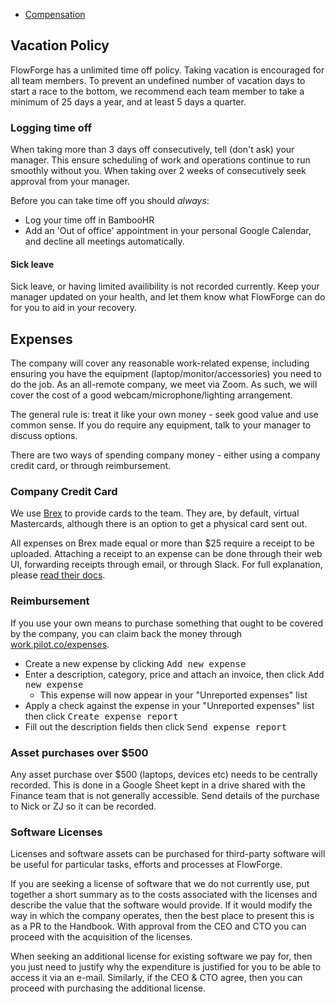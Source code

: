 - [Compensation](../peopleops/compensation.md)

## Vacation Policy

FlowForge has a unlimited time off policy. Taking vacation is encouraged for all
team members. To prevent an undefined number of vacation days to start a race to
the bottom, we recommend each team member to take a minimum of 25 days a year,
and at least 5 days a quarter.

### Logging time off

When taking more than 3 days off consecutively, tell (don't ask) your manager. 
This ensure scheduling of work and operations continue to run smoothly without
you. When taking over 2 weeks of consecutively seek approval from your manager.

Before you can take time off you should _always_:
* Log your time off in BambooHR
* Add an 'Out of office' appointment in your personal Google Calendar, and decline
   all meetings automatically.

#### Sick leave

Sick leave, or having limited availibility is not recorded currently. Keep your
manager updated on your health, and let them know what FlowForge can do for you
to aid in your recovery.

## Expenses

The company will cover any reasonable work-related expense, including ensuring you
have the equipment (laptop/monitor/accessories) you need to do the job. As an
all-remote company, we meet via Zoom. As such, we will cover the cost of a good
webcam/microphone/lighting arrangement.

The general rule is: treat it like your own money - seek good value and use 
common sense. If you do require any equipment, talk to your manager to discuss options.

There are two ways of spending company money - either using a company credit card,
or through reimbursement.

### Company Credit Card

We use [Brex](https://www.brex.com/) to provide cards to the team. They are, by
default, virtual Mastercards, although there is an option to get a physical
card sent out.

All expenses on Brex made equal or more than $25 require a receipt to be
uploaded. Attaching a receipt to an expense can be done through their web UI,
forwarding receipts through email, or through Slack. For full explanation,
please [read their docs][brex-receipts].

[brex-receipts]: https://www.brex.com/support/how-do-i-attach-receipts-to-brex-transactions/

### Reimbursement

If you use your own means to purchase something that ought to be covered by the
company, you can claim back the money through [work.pilot.co/expenses](https://work.pilot.co/expenses).

* Create a new expense by clicking <kbd>Add new expense</kbd>
* Enter a description, category, price and attach an invoice, then click <kbd>Add new expense</kbd>
  * This expense will now appear in your "Unreported expenses" list
* Apply a check against the expense in your "Unreported expenses" list then click <kbd>Create expense report</kbd>
* Fill out the description fields then click <kbd>Send expense report</kbd>

### Asset purchases over $500

Any asset purchase over $500 (laptops, devices etc) needs to be centrally recorded.
This is done in a Google Sheet kept in a drive shared with the Finance team that
is not generally accessible. Send details of the purchase to Nick or ZJ so it can be
recorded.

### Software Licenses

Licenses and software assets can be purchased for third-party software will be useful for particular tasks, efforts and processes at FlowForge.

If you are seeking a license of software that we do not currently use, put together a short summary as to the costs associated with the licenses and describe the value that the software would provide. If it would modify the way in which the company operates, then the best place to present this is as a PR to the Handbook. With approval from the CEO and CTO you can proceed with the acquisition of the licenses.

When seeking an additional license for existing software we pay for, then you just need to justify why the expenditure is justified for you to be able to access it via an e-mail. Similarly, if the CEO & CTO agree, then you can proceed with purchasing the additional license.